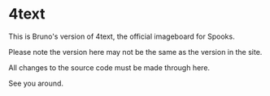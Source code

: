 4text
=====

This is Bruno's version of 4text, the official imageboard for Spooks.

Please note the version here may not be the same as the version in the site.

All changes to the source code must be made through here.


See you around.
